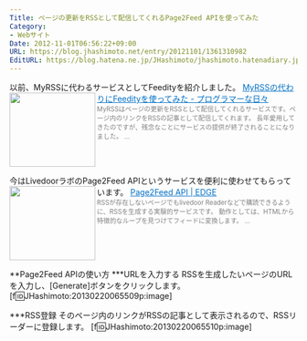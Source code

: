 ```yaml
---
Title: ページの更新をRSSとして配信してくれるPage2Feed APIを使ってみた
Category:
- Webサイト
Date: 2012-11-01T06:56:22+09:00
URL: https://blog.jhashimoto.net/entry/20121101/1361310982
EditURL: https://blog.hatena.ne.jp/JHashimoto/jhashimoto.hatenadiary.jp/atom/entry/12921228815717255610
---
```


以前、MyRSSに代わるサービスとしてFeedityを紹介しました。
<a href="http://d.hatena.ne.jp/JHashimoto/20110423/1304773014" target="_blank" rel="nofollow"><img class="alignleft" align="left" border="0" src="http://capture.heartrails.com/150x130/shadow?http://d.hatena.ne.jp/JHashimoto/20110423/1304773014" alt="" width="150" height="130" /></a><a style="color:#0070C5;" href="http://d.hatena.ne.jp/JHashimoto/20110423/1304773014" target="_blank" rel="nofollow">MyRSSの代わりにFeedityを使ってみた - プログラマーな日々</a><a href="http://b.hatena.ne.jp/entry/http://d.hatena.ne.jp/JHashimoto/20110423/1304773014" target="_blank"><img border="0" src="http://b.hatena.ne.jp/entry/image/http://d.hatena.ne.jp/JHashimoto/20110423/1304773014" alt="" /></a><br><span style="color: #808080;font-size: 80%;">MyRSSはページの更新をRSSとして配信してくれるサービスです。ページ内のリンクをRSSの記事として配信してくれます。  長年愛用してきたのですが、残念なことにサービスの提供が終了されることになりました。 ...</span><br style="clear:both;" />

今はLivedoorラボのPage2Feed APIというサービスを便利に使わせてもらっています。
<a href="http://ic.edge.jp/page2feed/" target="_blank"><img class="alignleft" align="left" border="0" src="http://capture.heartrails.com/150x130/shadow?http://ic.edge.jp/page2feed/" alt="" width="150" height="130" /></a><a style="color:#0070C5;" href="http://ic.edge.jp/page2feed/" target="_blank">Page2Feed API | EDGE</a><a href="http://b.hatena.ne.jp/entry/http://ic.edge.jp/page2feed/" target="_blank"><img border="0" src="http://b.hatena.ne.jp/entry/image/http://ic.edge.jp/page2feed/" alt="" /></a><br><span style="color: #808080;font-size: 80%;">RSSが存在しないページでもlivedoor Readerなどで購読できるように、RSSを生成する実験的サービスです。 動作としては、HTMLから特徴的なループを見つけてフィードに変換します。 ...</span><br style="clear:both;" />

**Page2Feed APIの使い方
***URLを入力する
RSSを生成したいページのURLを入力し、[Generate]ボタンをクリックします。
[f:id:JHashimoto:20130220065509p:image]

***RSS登録
そのページ内のリンクがRSSの記事として表示されるので、RSSリーダーに登録します。
[f:id:JHashimoto:20130220065510p:image]
